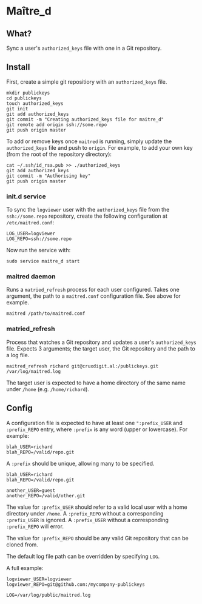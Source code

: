 # Maître_d

## What?

Sync a user's `authorized_keys` file with one in a Git repository.

## Install

First, create a simple git repositiory with an `authorized_keys` file.

```
mkdir publickeys
cd publickeys
touch authorized_keys
git init
git add authorized_keys
git commit -m "Creating authorized_keys file for maitre_d"
git remote add origin ssh://some.repo
git push origin master
```

To add or remove keys once `maitred` is running, simply update the `authorized_keys` file and push to `origin`. For example, to add your own key (from the root of the repository directory):

```
cat ~/.ssh/id_rsa.pub >> ./authorized_keys
git add authorized_keys
git commit -m "Authorising key"
git push origin master
```

### init.d service

To sync the `logviewer` user with the `authorized_keys` file from the `ssh://some.repo` repository, create the following configuration at `/etc/maitred.conf`:

```
LOG_USER=logviewer
LOG_REPO=ssh://some.repo
```

Now run the service with:

```
sudo service maitre_d start
```

### maitred daemon

Runs a `matried_refresh` process for each user configured. Takes one argument, the path to a `maitred.conf` configuration file. See above for example.

```
maitred /path/to/maitred.conf
```

### matried_refresh

Process that watches a Git repository and updates a user's `authorized_keys` file. Expects 3 arguments; the target user, the Git repository and the path to a log file.

```
maitred_refresh richard git@cruxdigit.al:/publickeys.git /var/log/maitred.log
```

The target user is expected to have a home directory of the same name under `/home` (e.g. `/home/richard`).

## Config

A configuration file is expected to have at least one `":prefix_USER` and `:prefix_REPO` entry, where `:prefix` is any word (upper or lowercase). For example:

```
blah_USER=richard
blah_REPO=/valid/repo.git
```

A `:prefix` should be unique, allowing many to be specified.

```
blah_USER=richard
blah_REPO=/valid/repo.git

another_USER=guest
another_REPO=/valid/other.git
```

The value for `:prefix_USER` should refer to a valid local user with a home directory under `/home`. A `:prefix_REPO` without a corresponding `:prefix_USER` is ignored. A `:prefix_USER` without a corresponding `:prefix_REPO` will error.

The value for `:prefix_REPO` should be any valid Git repository that can be cloned from.

The default log file path can be overridden by specifying `LOG`.

A full example:

```
logviewer_USER=logviewer
logviewer_REPO=git@github.com:/mycompany-publickeys

LOG=/var/log/public/maitred.log
```

